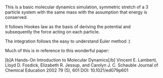 This is a basic molecular dynamics simulation, symmetric stretch of a 3 particle system with the
same mass with the assumption that energy is conserved.

It follows Hookes law as the basis of deriving the potential and subsequently the
force acting on each particle.

The integration follows the easy to understand Euler method :)

Much of this is in reference to this wonderful paper:

[b]A Hands-On Introduction to Molecular Dynamics[/b]
Vincent E. Lamberti, Lloyd D. Fosdick, Elizabeth R. Jessup, and Carolyn J. C. Schauble
Journal of Chemical Education 2002 79 (5), 601
DOI: 10.1021/ed079p601
